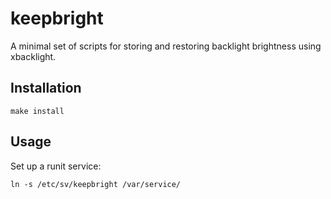 keepbright
==========

A minimal set of scripts for storing and restoring backlight brightness using
xbacklight.


## Installation
```
make install
```

## Usage

Set up a runit service:
```
ln -s /etc/sv/keepbright /var/service/
```
